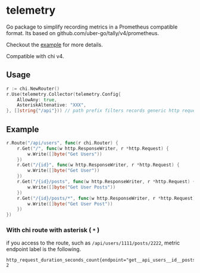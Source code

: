 telemetry
=========

Go package to simplify recording metrics in a Prometheus compatible format.
Its based on github.com/uber-go/tally/v4/prometheus.

Checkout the [example](_examples/basic/main.go) for more details.

Compatible with chi v4.

## Usage
```go
r := chi.NewRouter()
r.Use(telemetry.Collector(telemetry.Config{
	AllowAny: true,
	AsteriskAltenative: "XXX",
}, []string{"/api"})) // path prefix filters records generic http request metrics
```

## Example
```go
r.Route("/api/users", func(r chi.Router) {
	r.Get("/", func(w http.ResponseWriter, r *http.Request) {
		w.Write([]byte("Get Users"))
	})
	r.Get("/{id}", func(w http.ResponseWriter, r *http.Request) {
		w.Write([]byte("Get User"))
	})
	r.Get("/{id}/posts", func(w http.ResponseWriter, r *http.Request) {
		w.Write([]byte("Get User Posts"))
	})
	r.Get("/{id}/posts/*", func(w http.ResponseWriter, r *http.Request) {
		w.Write([]byte("Get User Post"))
	})
})
```

### With chi route with asterisk ( `*` )
if you access to the route, such as `/api/users/1111/posts/2222`, metric endpoint label is the following.
```
http_request_duration_seconds_count{endpoint="get__api_users__id__posts_XXX",status="200"} 2
```
